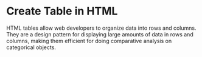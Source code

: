 # Create Table in HTML

HTML tables allow web developers to organize data into rows and columns. They are a design pattern for displaying large amounts of data in rows and columns, making them efficient for doing comparative analysis on categorical objects. 

